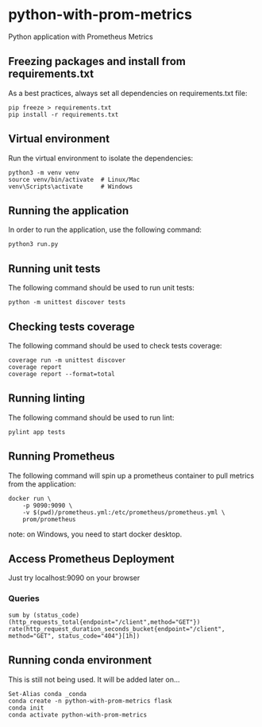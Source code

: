 # python-with-prom-metrics
Python application with Prometheus Metrics

## Freezing packages and install from requirements.txt

As a best practices, always set all dependencies on requirements.txt file:
```
pip freeze > requirements.txt
pip install -r requirements.txt
```

## Virtual environment

Run the virtual environment to isolate the dependencies:
```
python3 -m venv venv
source venv/bin/activate  # Linux/Mac
venv\Scripts\activate     # Windows
```

## Running the application

In order to run the application, use the following command:
```
python3 run.py
```

## Running unit tests

The following command should be used to run unit tests:
```
python -m unittest discover tests
```

## Checking tests coverage

The following command should be used to check tests coverage:
```
coverage run -m unittest discover
coverage report
coverage report --format=total
```

## Running linting

The following command should be used to run lint:
```
pylint app tests
```

## Running Prometheus

The following command will spin up a prometheus container to pull metrics from the application:
```
docker run \
    -p 9090:9090 \
    -v $(pwd)/prometheus.yml:/etc/prometheus/prometheus.yml \
    prom/prometheus
```
note: on Windows, you need to start docker desktop.

## Access Prometheus Deployment

Just try localhost:9090 on your browser

### Queries

```
sum by (status_code) (http_requests_total{endpoint="/client",method="GET"})
rate(http_request_duration_seconds_bucket{endpoint="/client", method="GET", status_code="404"}[1h])
```

## Running conda environment

This is still not being used. It will be added later on...
```
Set-Alias conda _conda
conda create -n python-with-prom-metrics flask
conda init
conda activate python-with-prom-metrics
```
